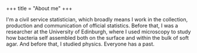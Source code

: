 +++
title = "About me"
+++


I'm a civil service statistician, which broadly means I work in the collection, production and communication of official statistics.  Before that, I was a researcher at the University of Edinburgh, where I used microscopy to study how bacteria self assembled both on the surface and within the bulk of soft agar. And before that, I studied physics. Everyone has a past.


